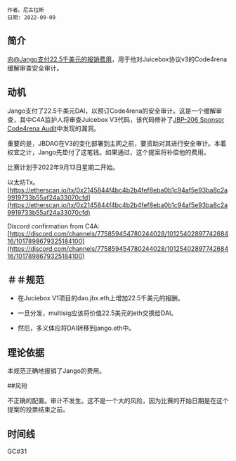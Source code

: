 
```纯文本
作者。尼古拉斯
日期: 2022-09-09
```

## 简介

向@Jango支付22.5千美元的报销费用，用于他对Juicebox协议v3的Code4rena缓解审查安全审计。

## 动机

Jango支付了22.5千美元DAI，以预订Code4rena的安全审计。这是一个缓解审查，其中C4A监护人将审查Juicebox V3代码，该代码修补了[JBP-206 Sponsor Code4rena Audit](https://juicetool.xyz/snapshot/jbdao.eth/proposal/0x3bc54466f651d559b9e4ff45d1576085ec057fcb5bf6b85afacc5806b9c5a6f4)中发现的漏洞。

重要的是，JBDAO在V3的变化部署到主网之前，要资助对其进行安全审计。本着权宜之计，Jango先垫付了这笔钱。如果通过，这个提案将补偿他的费用。

比赛计划于2022年9月13日星期二开始。

以太坊Tx。  [https://etherscan.io/tx/0x2145844f4bc4b2b4fef8eba0b1c94af5e93ba8c2a9919733b55af24a33070cfd](https://etherscan.io/tx/0x2145844f4bc4b2b4fef8eba0b1c94af5e93ba8c2a9919733b55af24a33070cfd)

Discord confirmation from C4A: [https://discord.com/channels/775859454780244028/1012540289774268416/1017898679325184100](https://discord.com/channels/775859454780244028/1012540289774268416/1017898679325184100)

## ＃＃规范

- 在Juciebox V1项目的dao.jbx.eth上增加22.5千美元的报酬。

- 一旦分发，multisig应该将价值22.5美元的eth交换给DAI。

- 然后，多义体应将DAI转移到jango.eth中。

## 理论依据

本规范正确地报销了Jango的费用。

##风险

不正确的配置。审计不发生。这不是一个大的风险，因为比赛的开始日期是在这个提案的投票结束之前。

## 时间线

GC#31
